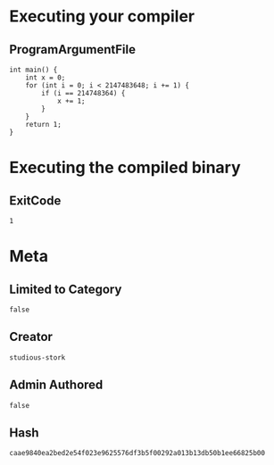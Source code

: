 # Executing your compiler

## ProgramArgumentFile

```
int main() {
    int x = 0;
    for (int i = 0; i < 2147483648; i += 1) {
        if (i == 214748364) {
            x += 1;
        }
    }
    return 1;
}
```

# Executing the compiled binary

## ExitCode

```
1
```

# Meta

## Limited to Category

```
false
```

## Creator

```
studious-stork
```

## Admin Authored

```
false
```

## Hash

```
caae9840ea2bed2e54f023e9625576df3b5f00292a013b13db50b1ee66825b00
```

